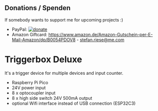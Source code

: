 ## Donations / Spenden
If somebody wants to support me for upcoming projects :)  
- PayPal:  [![donate](https://www.paypalobjects.com/de_DE/DE/i/btn/btn_donate_LG.gif)](https://www.paypal.com/donate/?hosted_button_id=T25NKW8BXJ7J8)
- Amazon Giftcard: https://www.amazon.de/Amazon-Gutschein-per-E-Mail-Amazon/dp/B0054PDOV8 - stefan.riese@me.com

# Triggerbox Deluxe

It's a trigger device for multiple devices and input counter.
- Raspberry Pi Pico
- 24V power input
- 8 x optocoupler input
- 8 x high side switch 24V 500mA output
- optional Wifi interface instead of USB connection (ESP32C3)

